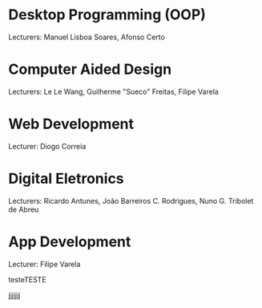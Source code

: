 # Desktop Programming (OOP)
Lecturers: Manuel Lisboa Soares, Afonso Certo

# Computer Aided Design
Lecturers: Le Le Wang, Guilherme "Sueco" Freitas, Filipe Varela

# Web Development
Lecturer: Diogo Correia

# Digital Eletronics
Lecturers: Ricardo Antunes, João Barreiros C. Rodrigues, Nuno G. Tribolet de Abreu

# App Development
Lecturer: Filipe Varela

testeTESTE



jjjjjjj
